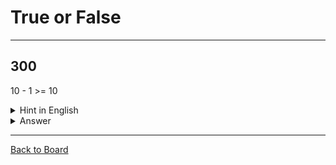 # True or False

---

## 300

10 - 1 >= 10

<details>
<summary>Hint in English</summary>
<br>
Is it True or False that 10 minus 1 is greater than or equal to 10?
</details>

<details>
<summary>Answer</summary>
<br>
False
</details>

---

[Back to Board](../board.md)
